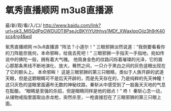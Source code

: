 # 氧秀直播顺网 m3u8直播源

最/新/观/看/入/口/ http://www.baidu.com/link?url=ok3_Ml5QdPpOWDUDT8PseJcBKYiYUthhvs1MDf_XWaxIqoOiiz3h9rK40scs4rg4&wd

氧秀直播顺网 m3u8直播源
 “阵法？小道尔！”
    三眼邪狮淡然说道：“我倒要看看你的刀阵能奈我何，本命邪眸，给我去死吧！”
    三眼邪狮一手指天一手指地，宛如传说中的佛陀一般，拥有着大气魄。
    他周身金色的纹路闪烁着璀璨的光泽，它的眉心那那条黑线不断地演化、放大，蓦然之间，一只介于黑白之间的灰色竖眼出现在了它的额头上。
    本命邪眸！
    这是三眼邪狮的第三只眼睛，类似于人族开辟的武道天眼，但是这颗眼睛可不是后天开辟的，而是先天存在的，乃是纯粹的先天神瞳！
    这只灰色的竖眼里面遍布无数的神秘纹路，秦斩从中感受到了一股轰天灭地的气息在酝酿。
    “眼睛是至强的杀招，但是眼睛同样是他的弱点！”
    咚！
    秦斩心念一动，从储物戒指里面取出赤龙枪，突然杀至，一枪直接怼在了三眼邪狮的第三只眼上面。
